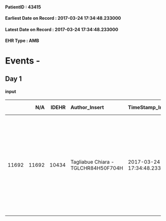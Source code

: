 
#### PatientID : 43415
#### Earliest Date on Record : 2017-03-24 17:34:48.233000
#### Latest Date on Record : 2017-03-24 17:34:48.233000
#### EHR Type : AMB

# Events - 

## Day 1

#### input
|       |    N/A |   IDEHR | Author_Insert                       | TimeStamp_Insert           | EHRType   |   PatientID |   IDDigitalSignDocument | persone_vicine   |   Unnamed: 0_x.1 |   IDANAMNESI_SOCIALE | Patient   | FamigliaAltro   | Paziente_T   | FamigliaAltro_T   |   Non_Rilevabile_x.1 | Note_Non_Rilevabile_x.1   | opt_Problemi   | chk_contr_sintomi   | chk_competenza                                 | opt_paziente_a   | opt_famiglia_a   | opt_adeguatezza   | ds_note_ad                                                                                                      | opt_paziente_solo   | ds_note_con                                                                                                      | opt_presente_assente   | Presenza_minori   | Caregiver_principale   | opt_capacita     | ds_familiari_coinv                                                                                                                                                                            | opt_necessario   | opt_presente   | opt_risorse_ec   | opt_paziente_psi   | ds_note_prio                                                                                                                                                                                                                                                      | opt_esenzione   | opt_inv_civile            | ds_codice_es   | Needs               | Domestic partnership   | Fragility   | opt_disponibilita_f   | opt_indennita_acc         | opt_legge   | opt_famiglia_psi   | opt_disponibilit_paz   |
|------:|-------:|--------:|:------------------------------------|:---------------------------|:----------|------------:|------------------------:|:-----------------|-----------------:|---------------------:|:----------|:----------------|:-------------|:------------------|---------------------:|:--------------------------|:---------------|:--------------------|:-----------------------------------------------|:-----------------|:-----------------|:------------------|:----------------------------------------------------------------------------------------------------------------|:--------------------|:-----------------------------------------------------------------------------------------------------------------|:-----------------------|:------------------|:-----------------------|:-----------------|:----------------------------------------------------------------------------------------------------------------------------------------------------------------------------------------------|:-----------------|:---------------|:-----------------|:-------------------|:------------------------------------------------------------------------------------------------------------------------------------------------------------------------------------------------------------------------------------------------------------------|:----------------|:--------------------------|:---------------|:--------------------|:-----------------------|:------------|:----------------------|:--------------------------|:------------|:-------------------|:-----------------------|
| 11692 |  11692 |   10434 | Tagliabue Chiara - TGLCHR84H50F704H | 2017-03-24 17:34:48.233000 | AMB       |       43415 |                  695362 | N/A              |             5655 |                 3612 | Si#1      | Si#1            | Parziale#2   | Parziale#2        |                    0 | NR                        | Si#1           | controllo sintomi#0 | competenza/capacit√† assistenziale caregiver#0 | Indefinite#2     | Indefinite#2     | No#0              | I familiari riferiscono problemi a livello economico per assistere la paziente a domicilio per un lungo periodo | Si#1                | Paziente nubile assistita da una badante presente nelle 24 ore dal luned√¨ al sabato e una presente la domenica. | Presente#1             | No#0              | caregiver              | Incrementabile#1 | Unici familiari presenti sono la pronipote Ornella di 33aa che si sta occupando di gestire l'aspetto economico e logistico dell'assistenza e suo pap√† Claudio che vive a Sesto san Giovanni. | Si#1             | Si#1           | Da valutare#2    | No#0               | Al momento i familiari richiedono principalmente un aiuto per gestire meglio le risorse economiche, l'aspetto assistenziale e l'accompagnamento alla RT prevista. Ci riaggiorneremo in seguito per possibilit√† di attivazione domiciliare per controllo sintomi. | Si#1            | in fase di accertamento#2 | E01            | Clinici#0;Sociali#1 | Badante#1              | nessuna#0   | Si#1                  | in fase di accertamento#2 | No#0        | No#0               | Da verificare#2        |


